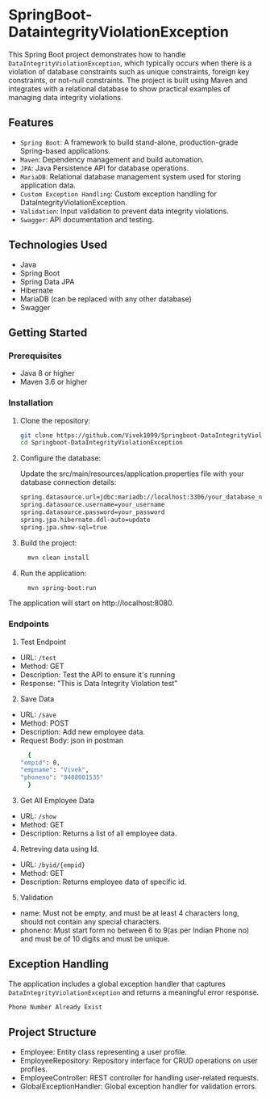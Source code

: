 # SpringBoot-DataintegrityViolationException

This Spring Boot project demonstrates how to handle `DataIntegrityViolationException`, which typically occurs when there is a violation of database constraints such as unique constraints, foreign key constraints, or not-null constraints. The project is built using Maven and integrates with a relational database to show practical examples of managing data integrity violations.

## Features
- `Spring Boot`: A framework to build stand-alone, production-grade Spring-based applications.
- `Maven`: Dependency management and build automation.
- `JPA`: Java Persistence API for database operations.
- `MariaDB`: Relational database management system used for storing application data.
- `Custom Exception Handling`: Custom exception handling for DataIntegrityViolationException.
- `Validation`: Input validation to prevent data integrity violations.
- `Swagger`: API documentation and testing.

## Technologies Used
- Java
- Spring Boot
- Spring Data JPA
- Hibernate
- MariaDB (can be replaced with any other database)
- Swagger

## Getting Started

### Prerequisites

- Java 8 or higher
- Maven 3.6 or higher

### Installation

1. Clone the repository:
   ```sh
   git clone https://github.com/Vivek1099/Springboot-DataIntegrityViolationException.git
   cd Springboot-DataIntegrityViolationException

2. Configure the database:

    Update the src/main/resources/application.properties file with your database connection details:
     ```sh
    spring.datasource.url=jdbc:mariadb://localhost:3306/your_database_name
    spring.datasource.username=your_username
    spring.datasource.password=your_password
    spring.jpa.hibernate.ddl-auto=update
    spring.jpa.show-sql=true
   
3. Build the project:
   ```sh
     mvn clean install
4. Run the application:
   ```sh
     mvn spring-boot:run
The application will start on http://localhost:8080.

### Endpoints

1. Test Endpoint
- URL: `/test`
- Method: GET
- Description: Test the API to ensure it's running
- Response: "This is Data Integrity Violation test"

2. Save Data
- URL: `/save`
- Method: POST
- Description: Add new employee data.
- Request Body: json in postman
  ```sh
    {
  "empid": 0,
  "empname": "Vivek",
  "phoneno": "8488001535"
    }

3. Get All Employee Data
- URL: `/show`
- Method: GET
- Description: Returns a list of all employee data.
  
4. Retreving data using Id.
- URL: `/byid/{empid}`
- Method: GET
- Description: Returns employee data of specific id.

5. Validation
- name: Must not be empty, and must be at least 4 characters long, should not contain any special characters.
- phoneno: Must start form no between 6 to 9(as per Indian Phone no) and must be of 10 digits and must be unique.

## Exception Handling
The application includes a global exception handler that captures `DataIntegrityViolationException` and returns a meaningful error response.
```sh
Phone Number Already Exist
```

## Project Structure

- Employee: Entity class representing a user profile.
- EmployeeRepository: Repository interface for CRUD operations on user profiles.
- EmployeeController: REST controller for handling user-related requests.
- GlobalExceptionHandler: Global exception handler for validation errors.


